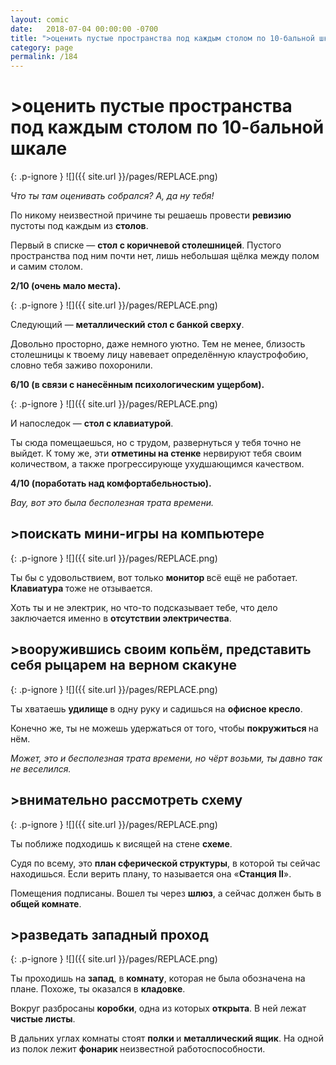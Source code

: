 ```yaml
---
layout: comic
date:   2018-07-04 00:00:00 -0700
title: ">оценить пустые пространства под каждым столом по 10-бальной шкале"
category: page
permalink: /184
---
```

# >оценить пустые пространства под каждым столом по 10-бальной шкале

{: .p-ignore }
![]({{ site.url }}/pages/REPLACE.png)

<em>Что ты там оценивать собрался? А, да ну тебя!</em>

По никому неизвестной причине ты решаешь провести <strong>ревизию </strong>пустоты под каждым из <strong>столов</strong>.

Первый в списке — <strong>стол с коричневой столешницей</strong>. Пустого пространства под ним почти нет, лишь небольшая щёлка между полом и самим столом.

<strong>2/10 (очень мало места).</strong>

{: .p-ignore }
![]({{ site.url }}/pages/REPLACE.png)

Следующий — <strong>металлический стол с банкой сверху</strong>.

Довольно просторно, даже немного уютно. Тем не менее, близость столешницы к твоему лицу навевает определённую клаустрофобию, словно тебя заживо похоронили.

<strong>6/10 (в связи с нанесённым психологическим ущербом).</strong>

{: .p-ignore }
![]({{ site.url }}/pages/REPLACE.png)

И напоследок — <strong>стол с клавиатурой</strong>.

Ты сюда помещаешься, но с трудом, развернуться у тебя точно не выйдет. К тому же, эти <strong>отметины на стенке</strong> нервируют тебя своим количеством, а также прогрессирующе ухудшающимся качеством.

<strong>4/10 (поработать над комфортабельностью).</strong>

<em>Вау, вот это была бесполезная трата времени.</em>

## >поискать мини-игры на компьютере

{: .p-ignore }
![]({{ site.url }}/pages/REPLACE.png)

Ты бы с удовольствием, вот только <strong>монитор </strong>всё ещё не работает. <strong>Клавиатура </strong>тоже не отзывается.

Хоть ты и не электрик, но что-то подсказывает тебе, что дело заключается именно в <strong>отсутствии электричества</strong>.

## >вооружившись своим копьём, представить себя рыцарем на верном скакуне

{: .p-ignore }
![]({{ site.url }}/pages/REPLACE.png)

Ты хватаешь <strong>удилище </strong>в одну руку и садишься на <strong>офисное кресло</strong>. 

Конечно же, ты не можешь удержаться от того, чтобы <strong>покружиться </strong>на нём.

<em>Может, это и бесполезная трата времени, но чёрт возьми, ты давно так не веселился.</em>

## >внимательно рассмотреть схему

{: .p-ignore }
![]({{ site.url }}/pages/REPLACE.png)

Ты поближе подходишь к висящей на стене <strong>схеме</strong>.

Судя по всему, это <strong>план сферической структуры</strong>, в которой ты сейчас находишься. Если верить плану, то называется она «<strong>Станция II</strong>».

Помещения подписаны. Вошел ты через <strong>шлюз</strong>, а сейчас должен быть в <strong>общей комнате</strong>.

## >разведать западный проход

{: .p-ignore }
![]({{ site.url }}/pages/REPLACE.png)

Ты проходишь на <strong>запад</strong>, в <strong>комнату</strong>, которая не была обозначена на плане. Похоже, ты оказался в <strong>кладовке</strong>.

Вокруг разбросаны <strong>коробки</strong>, одна из которых <strong>открыта</strong>. В ней лежат <strong>чистые листы</strong>. 

В дальних углах комнаты стоят <strong>полки </strong>и <strong>металлический ящик</strong>. На одной из полок лежит <strong>фонарик </strong>неизвестной работоспособности.
